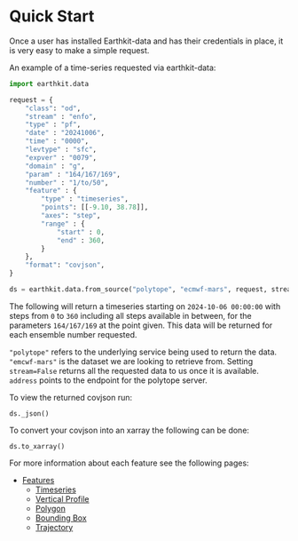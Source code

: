 # Quick Start

Once a user has installed Earthkit-data and has their credentials in place, it is very easy to make a simple request.

An example of a time-series requested via earthkit-data:

```python
import earthkit.data

request = {
    "class": "od",
    "stream" : "enfo",
    "type" : "pf",
    "date" : "20241006",
    "time" : "0000",
    "levtype" : "sfc",
    "expver" : "0079", 
    "domain" : "g",
    "param" : "164/167/169",
    "number" : "1/to/50",
    "feature" : {
        "type" : "timeseries",
        "points": [[-9.10, 38.78]],
        "axes": "step",
        "range" : {
            "start" : 0,
            "end" : 360,
        }
    },
    "format": "covjson",
}

ds = earthkit.data.from_source("polytope", "ecmwf-mars", request, stream=False, address='polytope.ecmwf.int')
```
The following will return a timeseries starting on `2024-10-06 00:00:00` with steps from `0` to `360` including all steps available in between, for the parameters `164/167/169` at the point given. This data will be returned for each ensemble number requested.

`"polytope"` refers to the underlying service being used to return the data. `"emcwf-mars"` is the dataset we are looking to retrieve from. Setting `stream=False` returns all the requested data to us once it is available. `address` points to the endpoint for the polytope server.

To view the returned covjson run:

```
ds._json()
```

To convert your covjson into an xarray the following can  be done:

```
ds.to_xarray()
```

For more information about each feature see the following pages:

- <a href="../Features/feature">Features</a>
    - <a href="../Features/timeseries">Timeseries</a>
    - <a href="../Features/vertical_profile">Vertical Profile</a>
    - <a href="../Features/polygon">Polygon</a>
    - <a href="../Features/boundingbox">Bounding Box</a>
    - <a href="../Features/trajectory">Trajectory</a>